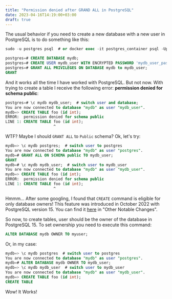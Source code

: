 ```yaml
---
title: "Permission denied after GRAND ALL in PostgreSQL"
date: 2023-04-16T14:19:00+03:00
draft: true
---
```


The usual behavior if you need to create a new database with a new user in PostgreSQL is to do something like this:
```sql
sudo -u postgres psql  # or docker exec -it postgres_container psql -Upostgres

postgres=# CREATE DATABASE mydb;
postgres=# CREATE USER mydb_user WITH ENCRYPTED PASSWORD 'mydb_user_pass';
postgres=# GRANT ALL PRIVILEGES ON DATABASE mydb to mydb_user;
GRANT
```

And it works all the time I have worked with PostgreSQL. But not now. With trying to create a table I receive the following error: **permission denied for schema public**:
```sql
postgres=# \c mydb mydb_user;  # switch user and database;
You are now connected to database "mydb" as user "mydb_user".
mydb=> CREATE TABLE foo (id int);
ERROR:  permission denied for schema public
LINE 1: CREATE TABLE foo (id int);
                     ^
```

WTF? Maybe I should `GRANT ALL` to `Public` schema? Ok, let's try:

```sql
mydb=> \c mydb postgres;  # switch user to postgres
You are now connected to database "mydb" as user "postgres".
mydb=# GRANT ALL ON SCHEMA public TO mydb_user;
GRANT
mydb=# \c mydb mydb_user;  # switch user to mydb_user
You are now connected to database "mydb" as user "mydb_user".
mydb=> CREATE TABLE foo (id int);
ERROR:  permission denied for schema public
LINE 1: CREATE TABLE foo (id int);
                     ^
```
Hmmm... After some googling, I found that `CREATE` command is eligible for only database owners! This feature was introduced in October 2022 with PostgreSQL version 15. You can find it [here](https://www.postgresql.org/about/news/postgresql-15-released-2526/#:%7E:text=PostgreSQL%2015%20also%20revokes%20the%20CREATE%20permission%20from%20all%20users%20except%20a%20database%20owner%20from%20the%20public) in "Other Notable Changes". 

So now, to create tables, user should be the owner of the database in PostgreSQL 15. To set ownership you need to execute this command:
```sql
ALTER DATABASE mydb OWNER TO myuser;
```

Or, in my case:
```sql
mydb=> \c mydb postgres  # switch user to postgres
You are now connected to database "mydb" as user "postgres".
mydb=# ALTER DATABASE mydb OWNER TO mydb_user;
mydb=> \c mydb mydb_user  # switch user to mydb_user
You are now connected to database "mydb" as user "mydb_user".
mydb=> CREATE TABLE foo (id int);
CREATE TABLE
```

Wow! It Works!